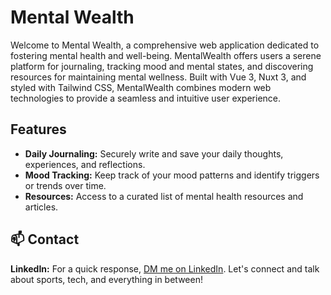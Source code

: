 # Mental Wealth

Welcome to Mental Wealth, a comprehensive web application dedicated to fostering mental health and well-being. MentalWealth offers users a serene platform for journaling, tracking mood and mental states, and discovering resources for maintaining mental wellness. Built with Vue 3, Nuxt 3, and styled with Tailwind CSS, MentalWealth combines modern web technologies to provide a seamless and intuitive user experience.

## Features
- **Daily Journaling:** Securely write and save your daily thoughts, experiences, and reflections.
- **Mood Tracking:** Keep track of your mood patterns and identify triggers or trends over time.
- **Resources:** Access to a curated list of mental health resources and articles.


## 📫 Contact
**LinkedIn:** For a quick response, [DM me on LinkedIn](https://www.linkedin.com/in/connor-deane-524483168). Let's connect and talk about sports, tech, and everything in between!
